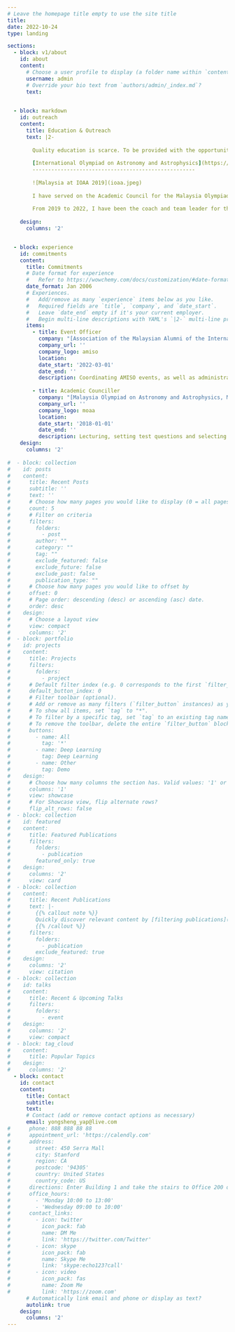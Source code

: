 ```yaml
---
# Leave the homepage title empty to use the site title
title:
date: 2022-10-24
type: landing

sections:
  - block: v1/about
    id: about
    content:
      # Choose a user profile to display (a folder name within `content/authors/`)
      username: admin
      # Override your bio text from `authors/admin/_index.md`?
      text:

      
  - block: markdown
    id: outreach
    content:
      title: Education & Outreach
      text: |2-
        
        Quality education is scarce. To be provided with the opportunities I have had, learning from the most passionate of people, has been a massive privilege. For that, I am forever indebted. In turn, I have embarked on this endeavour to reciprocate the goodwill of many before me and reach out to younger generations, and it has been a journey I truly cherish.
        
        [International Olympiad on Astronomy and Astrophysics](https://www.ioaastrophysics.org/)
        ----------------------------------------------------
        
        ![Malaysia at IOAA 2019](ioaa.jpeg)
        
        I have served on the Academic Council for the Malaysia Olympiad on Astronomy and Astrophysics (MOAA) since 2018. Specifically, I coordinate academic tasks involved in the national selection, which includes problem-setting, lecturing and training in problem-solving and practical observations. We share the objective in providing aspiring students a pedagogical walkthrough into the field of astronomy.  
        
        From 2019 to 2022, I have been the coach and team leader for the Malaysia team at the IOAA in [Hungary](https://www.sinchew.com.my/?p=2876622), [Colombia (virtual)](https://www.sinchew.com.my/20211122/%e5%9b%bd%e9%99%85%e5%a4%a9%e6%96%87%e4%b8%8e%e5%a4%a9%e4%bd%93%e7%89%a9%e7%90%86%e5%a5%a5%e6%9e%97%e5%8c%b9%e5%85%8b%e7%ab%9e%e8%b5%9b/), and [Georgia](https://www.sinchew.com.my/?p=4039928). Through collaboration with the [National Planetarium](https://www.planetariumnegara.gov.my/#/landing), [Langkawi National Observatory](http://observatory.mysa.gov.my/), and the Malaysian astronomy community, we have been able to provide high-calibre training in theoretical and practical aspects of astronomy. We aim to promote the learning of astronomy among students, and to expose them to the frontiers of astronomical research. For more information, check out the [MOAA website](https://moaa.starfinder.org.my/) or email us at [moaa@starfinder.org.my](mailto:moaa@starfinder.org.my)
        
    design:
      columns: '2'


  - block: experience
    id: commitments
    content:
      title: Commitments
      # Date format for experience
      #   Refer to https://wowchemy.com/docs/customization/#date-format
      date_format: Jan 2006
      # Experiences.
      #   Add/remove as many `experience` items below as you like.
      #   Required fields are `title`, `company`, and `date_start`.
      #   Leave `date_end` empty if it's your current employer.
      #   Begin multi-line descriptions with YAML's `|2-` multi-line prefix.
      items:
        - title: Event Officer
          company: "[Association of the Malaysian Alumni of the International Science Olympiads, AMISO](https://amiso.my/)"
          company_url: ''
          company_logo: amiso
          location: 
          date_start: '2022-03-01'
          date_end: ''
          description: Coordinating AMISO events, as well as administrative and academic initiatives between AMISO and local Olympiad selection committees.
          
        - title: Academic Counciller
          company: "[Malaysia Olympiad on Astronomy and Astrophysics, MOAA](https://moaa.starfinder.org.my/)"
          company_url: ''
          company_logo: moaa
          location: 
          date_start: '2018-01-01'
          date_end: ''
          description: Lecturing, setting test questions and selecting a Malaysian team for the International Olympiad.
    design:
      columns: '2'
      
#  - block: collection
#    id: posts
#    content:
#      title: Recent Posts
#      subtitle: ''
#      text: ''
#      # Choose how many pages you would like to display (0 = all pages)
#      count: 5
#      # Filter on criteria
#      filters:
#        folders:
#          - post
#        author: ""
#        category: ""
#        tag: ""
#        exclude_featured: false
#        exclude_future: false
#        exclude_past: false
#        publication_type: ""
#      # Choose how many pages you would like to offset by
#      offset: 0
#      # Page order: descending (desc) or ascending (asc) date.
#      order: desc
#    design:
#      # Choose a layout view
#      view: compact
#      columns: '2'
#  - block: portfolio
#    id: projects
#    content:
#      title: Projects
#      filters:
#        folders:
#          - project
#      # Default filter index (e.g. 0 corresponds to the first `filter_button` instance below).
#      default_button_index: 0
#      # Filter toolbar (optional).
#      # Add or remove as many filters (`filter_button` instances) as you like.
#      # To show all items, set `tag` to "*".
#      # To filter by a specific tag, set `tag` to an existing tag name.
#      # To remove the toolbar, delete the entire `filter_button` block.
#      buttons:
#        - name: All
#          tag: '*'
#        - name: Deep Learning
#          tag: Deep Learning
#        - name: Other
#          tag: Demo
#    design:
#      # Choose how many columns the section has. Valid values: '1' or '2'.
#      columns: '1'
#      view: showcase
#      # For Showcase view, flip alternate rows?
#      flip_alt_rows: false
#  - block: collection
#    id: featured
#    content:
#      title: Featured Publications
#      filters:
#        folders:
#          - publication
#        featured_only: true
#    design:
#      columns: '2'
#      view: card
#  - block: collection
#    content:
#      title: Recent Publications
#      text: |-
#        {{% callout note %}}
#        Quickly discover relevant content by [filtering publications](./publication/).
#        {{% /callout %}}
#      filters:
#        folders:
#          - publication
#        exclude_featured: true
#    design:
#      columns: '2'
#      view: citation
#  - block: collection
#    id: talks
#    content:
#      title: Recent & Upcoming Talks
#      filters:
#        folders:
#          - event
#    design:
#      columns: '2'
#      view: compact
#  - block: tag_cloud
#    content:
#      title: Popular Topics
#    design:
#      columns: '2'
  - block: contact
    id: contact
    content:
      title: Contact
      subtitle:
      text: 
      # Contact (add or remove contact options as necessary)
      email: yongsheng_yap@live.com
#      phone: 888 888 88 88
#      appointment_url: 'https://calendly.com'
#      address:
#        street: 450 Serra Mall
#        city: Stanford
#        region: CA
#        postcode: '94305'
#        country: United States
#        country_code: US
#      directions: Enter Building 1 and take the stairs to Office 200 on Floor 2
#      office_hours:
#        - 'Monday 10:00 to 13:00'
#        - 'Wednesday 09:00 to 10:00'
#      contact_links:
#        - icon: twitter
#          icon_pack: fab
#          name: DM Me
#          link: 'https://twitter.com/Twitter'
#        - icon: skype
#          icon_pack: fab
#          name: Skype Me
#          link: 'skype:echo123?call'
#        - icon: video
#          icon_pack: fas
#          name: Zoom Me
#          link: 'https://zoom.com'
      # Automatically link email and phone or display as text?
      autolink: true
    design:
      columns: '2'
---
```

